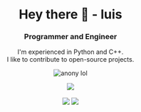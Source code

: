 [comment]: <> (Stolen from DA-334's README page! If they're reading this, hello, ignore :v)

<h1 align="center">Hey there 👋 - luis</h1>
<h3 align="center">Programmer and Engineer</h3>

<p align="center">
  I'm experienced in Python and C++.<br/>
  I like to contribute to open-source projects.
</p>

<p align="center"> <img src="https://komarev.com/ghpvc/?username=killuari&label=Profile%20views&color=ff0000&style=flat" alt="anony lol" /></p>

<p align="center"> <a href="https://github.com/ryo-ma/github-profile-trophy"><img src="https://github-profile-trophy.vercel.app/?username=killuari&theme=tokyonight&no-frame=true&column=8&row=1"/></a></p>

<p align="center">
  <img align="center" src="https://github-readme-streak-stats.herokuapp.com/?user=killuari&theme=synthwave"/>
  <img align="center" src="https://github-readme-stats.vercel.app/api/top-langs?username=killuari&show_icons=true&locale=en&layout=compact&theme=synthwave"/>
  <br/>
</p>
